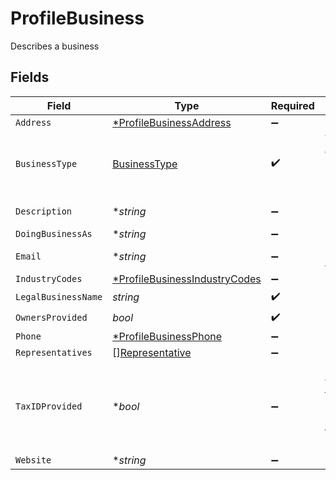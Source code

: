 # ProfileBusiness

Describes a business


## Fields

| Field                                                                                | Type                                                                                 | Required                                                                             | Description                                                                          | Example                                                                              |
| ------------------------------------------------------------------------------------ | ------------------------------------------------------------------------------------ | ------------------------------------------------------------------------------------ | ------------------------------------------------------------------------------------ | ------------------------------------------------------------------------------------ |
| `Address`                                                                            | [*ProfileBusinessAddress](../../models/shared/profilebusinessaddress.md)             | :heavy_minus_sign:                                                                   | N/A                                                                                  |                                                                                      |
| `BusinessType`                                                                       | [BusinessType](../../models/shared/businesstype.md)                                  | :heavy_check_mark:                                                                   | The type of entity represented by this Business                                      | llc                                                                                  |
| `Description`                                                                        | **string*                                                                            | :heavy_minus_sign:                                                                   | N/A                                                                                  | Local fitness gym paying out instructors                                             |
| `DoingBusinessAs`                                                                    | **string*                                                                            | :heavy_minus_sign:                                                                   | N/A                                                                                  |                                                                                      |
| `Email`                                                                              | **string*                                                                            | :heavy_minus_sign:                                                                   | Email Address                                                                        | amanda@classbooker.dev                                                               |
| `IndustryCodes`                                                                      | [*ProfileBusinessIndustryCodes](../../models/shared/profilebusinessindustrycodes.md) | :heavy_minus_sign:                                                                   | N/A                                                                                  |                                                                                      |
| `LegalBusinessName`                                                                  | *string*                                                                             | :heavy_check_mark:                                                                   | N/A                                                                                  |                                                                                      |
| `OwnersProvided`                                                                     | *bool*                                                                               | :heavy_check_mark:                                                                   | N/A                                                                                  |                                                                                      |
| `Phone`                                                                              | [*ProfileBusinessPhone](../../models/shared/profilebusinessphone.md)                 | :heavy_minus_sign:                                                                   | N/A                                                                                  |                                                                                      |
| `Representatives`                                                                    | [][Representative](../../models/shared/representative.md)                            | :heavy_minus_sign:                                                                   | N/A                                                                                  |                                                                                      |
| `TaxIDProvided`                                                                      | **bool*                                                                              | :heavy_minus_sign:                                                                   | Indicates whether a tax ID has been provided for this Business                       |                                                                                      |
| `Website`                                                                            | **string*                                                                            | :heavy_minus_sign:                                                                   | N/A                                                                                  | www.wholebodyfitnessgym.com                                                          |
